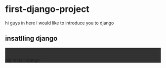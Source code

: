 # first-django-project
hi guys in here i would like to introduce you to django
## insatlling django
<div style="background-color: rgb(50, 50, 50);">
`` 

pip install django
``
